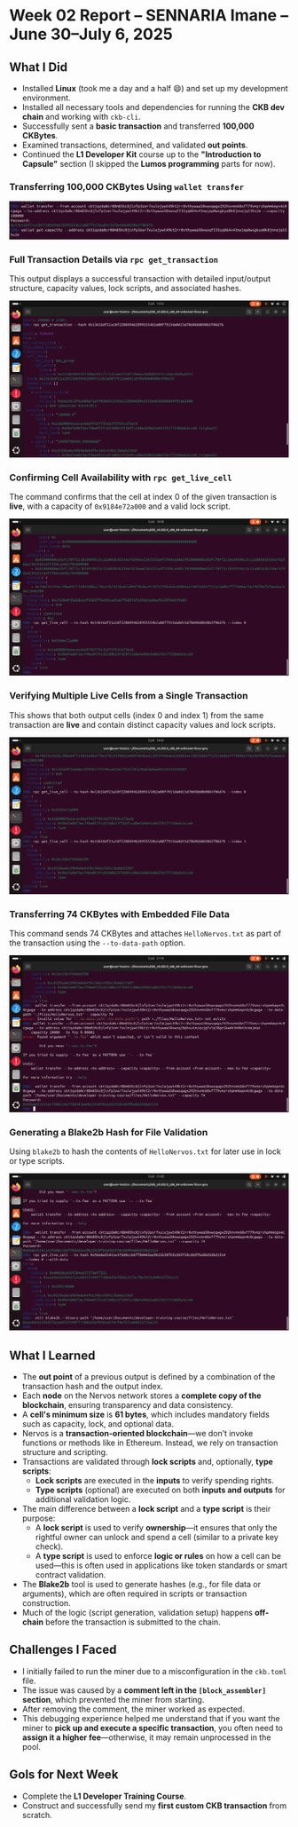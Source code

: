 # Week 02 Report – SENNARIA Imane – June 30–July 6, 2025

## What I Did

- Installed **Linux** (took me a day and a half 😄) and set up my development environment.
- Installed all necessary tools and dependencies for running the **CKB dev chain** and working with `ckb-cli`.
- Successfully sent a **basic transaction** and transferred **100,000 CKBytes**.
- Examined transactions, determined, and validated **out points**.
- Continued the **L1 Developer Kit** course up to the **"Introduction to Capsule"** section (I skipped the **Lumos programming** parts for now).


### Transferring 100,000 CKBytes Using `wallet transfer`

![Inspecting Live Cell](./Imagecollée.png)

### Full Transaction Details via `rpc get_transaction`
This output displays a successful transaction with detailed input/output structure, capacity values, lock scripts, and associated hashes.

![Full Transaction Details](./get_transaction_details.png) 

### Confirming Cell Availability with `rpc get_live_cell`
The command confirms that the cell at index 0 of the given transaction is **live**, with a capacity of `0x9184e72a000` and a valid lock script.

![Live Cell Status - Index 0](./get_live_cell_index0.png)

### Verifying Multiple Live Cells from a Single Transaction
This shows that both output cells (index 0 and index 1) from the same transaction are **live** and contain distinct capacity values and lock scripts.

![Live Cells at Index 0 and 1](./live_cells_index0_and_1.png)

###  Transferring 74 CKBytes with Embedded File Data
This command sends 74 CKBytes and attaches `HelloNervos.txt` as part of the transaction using the `--to-data-path` option.

![Transfer with File Attachment](./transfer_with_hello_nervos.png)

### Generating a Blake2b Hash for File Validation
Using `blake2b` to hash the contents of `HelloNervos.txt` for later use in lock or type scripts.

![Blake2b File Hash](./blake2b_hello_nervos_hash.png)

## What I Learned

- The **out point** of a previous output is defined by a combination of the transaction hash and the output index.
- Each **node** on the Nervos network stores a **complete copy of the blockchain**, ensuring transparency and data consistency.
- A **cell's minimum size** is **61 bytes**, which includes mandatory fields such as capacity, lock, and optional data.
- Nervos is a **transaction-oriented blockchain**—we don’t invoke functions or methods like in Ethereum. Instead, we rely on transaction structure and scripting.
- Transactions are validated through **lock scripts** and, optionally, **type scripts**:
  - **Lock scripts** are executed in the **inputs** to verify spending rights.
  - **Type scripts** (optional) are executed on both **inputs and outputs** for additional validation logic.
- The main difference between a **lock script** and a **type script** is their purpose:
  - A **lock script** is used to verify **ownership**—it ensures that only the rightful owner can unlock and spend a cell (similar to a private key check).
  - A **type script** is used to enforce **logic or rules** on how a cell can be used—this is often used in applications like token standards or smart contract validation.
- The **Blake2b** tool is used to generate hashes (e.g., for file data or arguments), which are often required in scripts or transaction construction.
- Much of the logic (script generation, validation setup) happens **off-chain** before the transaction is submitted to the chain.
## Challenges I Faced

- I initially failed to run the miner due to a misconfiguration in the `ckb.toml` file.
- The issue was caused by a **comment left in the `[block_assembler]` section**, which prevented the miner from starting.
- After removing the comment, the miner worked as expected.
- This debugging experience helped me understand that if you want the miner to **pick up and execute a specific transaction**, you often need to **assign it a higher fee**—otherwise, it may remain unprocessed in the pool.

## Gols for Next Week

- Complete the **L1 Developer Training Course**.
- Construct and successfully send my **first custom CKB transaction** from scratch.
